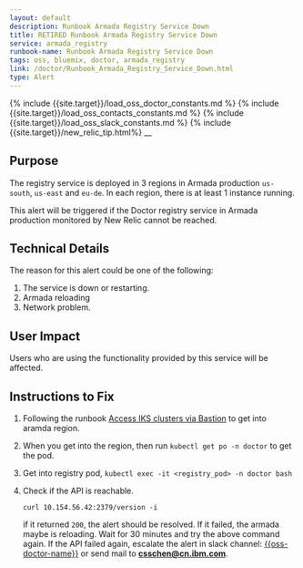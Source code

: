 ```yaml
---
layout: default
description: Runbook Armada Registry Service Down
title: RETIRED Runbook Armada Registry Service Down
service: armada_registry
runbook-name: Runbook Armada Registry Service Down
tags: oss, bluemix, doctor, armada_registry
link: /doctor/Runbook_Armada_Registry_Service_Down.html
type: Alert
---
```


{% include {{site.target}}/load_oss_doctor_constants.md %}
{% include {{site.target}}/load_oss_contacts_constants.md %}
{% include {{site.target}}/load_oss_slack_constants.md %}
{% include {{site.target}}/new_relic_tip.html%}
__

## Purpose

The registry service is deployed in 3 regions in Armada production `us-south`, `us-east` and `eu-de`. In each region, there is at least 1 instance running.

This alert will be triggered if the Doctor registry service in Armada production monitored by New Relic cannot be reached.

## Technical Details

The reason for this alert could be one of the following:
  1. The service is down or restarting.
  2. Armada reloading
  3. Network problem.

## User Impact

Users who are using the functionality provided by this service will be affected.

## Instructions to Fix

1. Following the runbook [Access IKS clusters via Bastion](https://github.ibm.com/cloud-sre/ToolsPlatform/wiki/OSS-Bastion-User-Guide---Account-Migration#a1-2) to get into aramda region.

2. When you get into the region, then run `kubectl get po -n doctor` to get the pod.

3. Get into registry pod, `kubectl exec -it <registry_pod> -n doctor bash`

4. Check if the API is reachable.

   `curl 10.154.56.42:2379/version -i`

   if it returned `200`, the alert should be resolved. If it failed, the armada maybe is reloading. Wait for 30 minutes and try the above command again. If the API failed again, escalate the alert in slack channel: [{{oss-doctor-name}}]({{oss-doctor-link}}) or send mail to **csschen@cn.ibm.com**.
